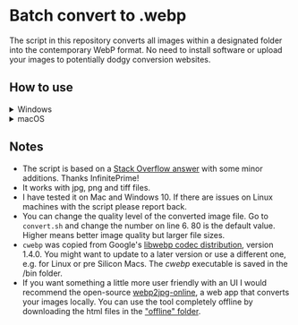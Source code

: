 # Batch convert to .webp
The script in this repository converts all images within a designated folder into the contemporary WebP format. No need to install software or upload your images to potentially dodgy conversion websites.

## How to use
<details>
<summary>Windows</summary>

> **_NOTE:_**  Windows does not natively support the execution of shell scripts. One way to run the script below is to install [Git](https://git-scm.com/) on your computer. Other options are highlighted in [this Stack Overflow thread](https://stackoverflow.com/questions/26522789/how-to-run-sh-on-windows-command-prompt).

1. Download the ***convert.sh*** script and the ***cwebp*** executable files.

    [convert.sh](https://rene78.github.io/batch-convert-to-webp/convert.sh)

    [cwebp (1.4.0-windows-x64)](https://rene78.github.io/batch-convert-to-webp/cwebp.exe)

2. Copy those 2 files to the folder with the images that you want to convert to _.webp_.
3. Open Git Bash by pressing the <kbd>Windows</kbd> key and typing `git bash`
4. Navigate to your image folder:

    `cd link/to/your/image/folder`

5. Start the batch convert process by typing the following command in the terminal window:
    `sh convert.sh`

6. All _.webp_ files will be saved in a subfolder called ***webp***.
</details>

<details>
<summary>macOS</summary>

1. Download the ***convert.sh*** script and the ***cwebp*** executable files.

    [convert.sh](https://rene78.github.io/batch-convert-to-webp/convert.sh)

    [cwebp (1.4.0-mac-arm64)](https://rene78.github.io/batch-convert-to-webp/cwebp)

2. Copy those 2 files to the folder with the images that you want to convert to _.webp_.
3. Right-click on this image folder and select `New Terminal at Folder`

    ![Picture of App][screenshot]
    
    [screenshot]: img/Screenshot_RMB_Open_Terminal.png "Select 'New Terminal at Folder'"

5. Start the batch convert process by typing the following command in the terminal window:
    `sh convert.sh`

6. All _.webp_ files will be saved in a subfolder called ***webp***.
</details>

## Notes
- The script is based on a [Stack Overflow answer](https://stackoverflow.com/a/26565210/5263954) with some minor additions. Thanks InfinitePrime!
- It works with jpg, png and tiff files.
- I have tested it on Mac and Windows 10. If there are issues on Linux machines with the script please report back.
- You can change the quality level of the converted image file. Go to `convert.sh` and change the number on line 6. 80 is the default value. Higher means better image quality but larger file sizes.
- `cwebp` was copied from Google's [libwebp codec distribution](https://storage.googleapis.com/downloads.webmproject.org/releases/webp/index.html), version 1.4.0. You might want to update to a later version or use a different one, e.g. for Linux or pre Silicon Macs. The <i>cwebp</i> executable is saved in the /bin folder.
- If you want something a little more user friendly with an UI I would recommend the open-source [webp2jpg-online](https://github.com/renzhezhilu/webp2jpg-online), a web app that converts your images locally. You can use the tool completely offline by downloading the html files in the ["offline" folder](https://github.com/renzhezhilu/webp2jpg-online/tree/master/offline).